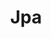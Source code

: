 ---
layout: list
title: Jpa
slug: jpa
description: >
  진정한 Persistence계층을 다루기 위한 공부
sitemap: false
order: 3
---